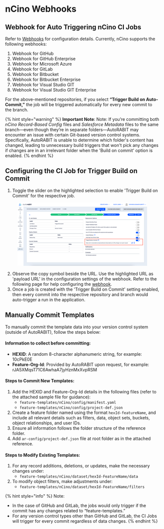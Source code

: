 # nCino Webhooks

## Webhook for Auto Triggering nCino CI Jobs <a href="#title-text" id="title-text"></a>

Refer to [Webhooks](https://knowledgebase.autorabit.com/product-guides/arm/arm-features/webhooks) for configuration details. Currently, nCino supports the following webhooks:

1. Webhook for GitHub
2. Webhook for GitHub Enterprise
3. Webhook for Microsoft Azure
4. Webhook for GitLab
5. Webhook for Bitbucket
6. Webhook for Bitbucket Enterprise
7. Webhook for Visual Studio GIT
8. Webhook for Visual Studio GIT Enterprise

For the above-mentioned repositories, if you select **“Trigger Build on Auto-Commit,”** the job will be triggered automatically for every new commit to the branch.

{% hint style="warning" %}
**Important Note**: Note: If you’re committing both _nCino Record-Based Config_ files and _Salesforce Metadata_ files to the same branch—even though they’re in separate folders—AutoRABIT may encounter an issue with certain Git-based version control systems. Specifically, AutoRABIT is unable to determine which folder's content has changed, leading to unnecessary build triggers that won't pick any changes if changes are in an irrelevant folder when the 'Build on commit' option is enabled.
{% endhint %}

## Configuring the CI Job for Trigger Build on Commit <a href="#manually-creating-records" id="manually-creating-records"></a>

1. Toggle the slider on the highlighted selection to enable 'Trigger Build on Commit' for the respective job.

<figure><img src="../../../../../.gitbook/assets/image (8).png" alt=""><figcaption></figcaption></figure>

2. Observe the copy symbol beside the URL. Use the highlighted URL as 'payload URL' in the configuration settings of the webhook. Refer to the following page for help configuring the [webhook](https://knowledgebase.autorabit.com/product-guides/arm/arm-features/webhooks).
3. Once a job is created with the 'Trigger Build on Commit' setting enabled, then every commit into the respective repository and branch would auto-trigger a run in the application.

## Manually Commit Templates <a href="#manually-creating-records" id="manually-creating-records"></a>

To manually commit the template data into your version control system (outside of AutoRABIT), follow the steps below:

#### Information to collect before committing: <a href="#information-to-collect-before-committing" id="information-to-collect-before-committing"></a>

* **HEXID**: A random 8-character alphanumeric string, for example: 10cPkE0E
* **Feature-Org-Id**: Provided by AutoRABIT upon request, for example: rJA5XMqsT71C6AwhaA7jyHznMxXvpRSM

#### Steps to Commit New Templates: <a href="#steps-to-commit-new-templates" id="steps-to-commit-new-templates"></a>

1. Add the HEXID and Feature-Org-Id details in the following files (refer to the attached sample file for guidance):
   * `feature-templates/nCino/config/manifest.yaml`
   * `feature-templates/nCino/config/project-def.json`
2. Create a feature folder named using the format `hexId-featureName`, and include all relevant details such as filters, data, object sets, buckets, object relationships, and user IDs.
3. Ensure all information follows the folder structure of the reference folder.
4. Add `ar-config/project-def.json` file at root folder as in the attached reference.

#### Steps to Modify Existing Templates: <a href="#steps-to-modify-existing-templates" id="steps-to-modify-existing-templates"></a>

1. For any record additions, deletions, or updates, make the necessary changes under:
   * `feature-templates/nCino/dataset/hexId-FeatureName/data`
2. To modify object filters, make adjustments under:
   * `feature-templates/nCino/dataset/hexId-FeatureName/filters`

{% hint style="info" %}
Note:

* In the case of GitHub and GitLab, the jobs would only trigger if the commit has any changes related to “feature-templates.”
* For any version control types other than GitHub and GitLab, the CI Jobs will trigger for every commit regardless of data changes.
{% endhint %}

